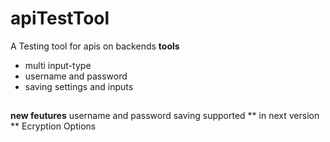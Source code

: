 # apiTestTool
A Testing tool for apis on backends 
**tools**
* multi input-type 
* username and password
* saving settings and inputs
##
**new feutures**
username and password saving supported
** in next version **
Ecryption Options
